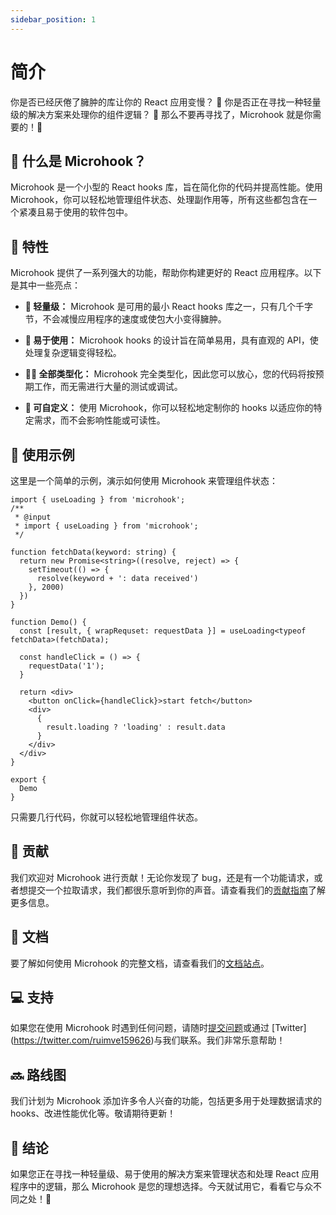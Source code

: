 ```yaml
---
sidebar_position: 1
---
```


# 简介

你是否已经厌倦了臃肿的库让你的 React 应用变慢？ 🐌 你是否正在寻找一种轻量级的解决方案来处理你的组件逻辑？ 🤔 那么不要再寻找了，Microhook 就是你需要的！🚀

## 🧐 什么是 Microhook？

Microhook 是一个小型的 React hooks 库，旨在简化你的代码并提高性能。使用 Microhook，你可以轻松地管理组件状态、处理副作用等，所有这些都包含在一个紧凑且易于使用的软件包中。

## 🌟 特性

Microhook 提供了一系列强大的功能，帮助你构建更好的 React 应用程序。以下是其中一些亮点：

- **🚀 轻量级：**
Microhook 是可用的最小 React hooks 库之一，只有几个千字节，不会减慢应用程序的速度或使包大小变得臃肿。

- **🎣 易于使用：**
Microhook hooks 的设计旨在简单易用，具有直观的 API，使处理复杂逻辑变得轻松。

- **🕵️‍♀️ 全部类型化：**
Microhook 完全类型化，因此您可以放心，您的代码将按预期工作，而无需进行大量的测试或调试。

- **🌈 可自定义：**
使用 Microhook，你可以轻松地定制你的 hooks 以适应你的特定需求，而不会影响性能或可读性。

## 🤖 使用示例

这里是一个简单的示例，演示如何使用 Microhook 来管理组件状态：

```tsx
import { useLoading } from 'microhook';
/**
 * @input 
 * import { useLoading } from 'microhook';
 */

function fetchData(keyword: string) {
  return new Promise<string>((resolve, reject) => {
    setTimeout(() => {
      resolve(keyword + ': data received')
    }, 2000)
  })
}

function Demo() {
  const [result, { wrapRequset: requestData }] = useLoading<typeof fetchData>(fetchData);

  const handleClick = () => {
    requestData('1');
  }

  return <div>
    <button onClick={handleClick}>start fetch</button>
    <div>
      {
        result.loading ? 'loading' : result.data
      }
    </div>
  </div>
}

export {
  Demo
}
```

只需要几行代码，你就可以轻松地管理组件状态。

## 🤝 贡献

我们欢迎对 Microhook 进行贡献！无论你发现了 bug，还是有一个功能请求，或者想提交一个拉取请求，我们都很乐意听到你的声音。请查看我们的[贡献指南](https://github.com/Ruimve/microhook/blob/master/CONTRIBUTING.md)了解更多信息。

## 📖 文档

要了解如何使用 Microhook 的完整文档，请查看我们的[文档站点](https://github.com/Ruimve/microhook/blob/master/README.md)。

## 💻 支持

如果您在使用 Microhook 时遇到任何问题，请随时[提交问题](https://github.com/Ruimve/microhook/issues)或通过 [Twitter] (https://twitter.com/ruimve159626)与我们联系。我们非常乐意帮助！

## 🔜 路线图

我们计划为 Microhook 添加许多令人兴奋的功能，包括更多用于处理数据请求的 hooks、改进性能优化等。敬请期待更新！

## 🎉 结论

如果您正在寻找一种轻量级、易于使用的解决方案来管理状态和处理 React 应用程序中的逻辑，那么 Microhook 是您的理想选择。今天就试用它，看看它与众不同之处！🎉